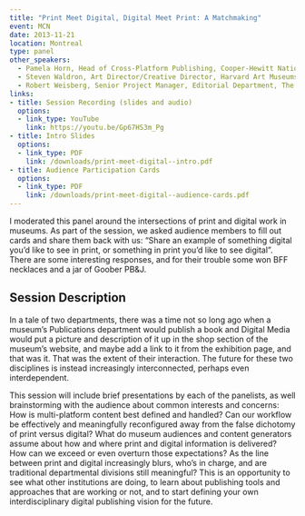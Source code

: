 ```yaml
---
title: "Print Meet Digital, Digital Meet Print: A Matchmaking"
event: MCN
date: 2013-11-21
location: Montreal
type: panel
other_speakers:
  - Pamela Horn, Head of Cross-Platform Publishing, Cooper-Hewitt National Design Museum
  - Steven Waldron, Art Director/Creative Director, Harvard Art Museums
  - Robert Weisberg, Senior Project Manager, Editorial Department, The Metropolitan Museum of Art 
links:
- title: Session Recording (slides and audio)
  options:
  - link_type: YouTube
    link: https://youtu.be/Gp67HS3m_Pg
- title: Intro Slides
  options:
  - link_type: PDF
    link: /downloads/print-meet-digital--intro.pdf
- title: Audience Participation Cards
  options:
  - link_type: PDF
    link: /downloads/print-meet-digital--audience-cards.pdf
---
```


I moderated this panel around the intersections of print and digital work in museums. As part of the session, we asked audience members to fill out cards and share them back with us: “Share an example of something digital you’d like to see in print, or something in print you’d like to see digital”. There are some interesting responses, and for their trouble some won BFF necklaces and a jar of Goober PB&J.

## Session Description

In a tale of two departments, there was a time not so long ago when a museum’s Publications department would publish a book and Digital Media would put a picture and description of it up in the shop section of the museum’s website, and maybe add a link to it from the exhibition page, and that was it. That was the extent of their interaction. The future for these two disciplines is instead increasingly interconnected, perhaps even interdependent.

This session will include brief presentations by each of the panelists, as well brainstorming with the audience about common interests and concerns: How is multi-platform content best defined and handled? Can our workflow be effectively and meaningfully reconfigured away from the false dichotomy of print versus digital? What do museum audiences and content generators assume about how and where print and digital information is delivered? How can we exceed or even overturn those expectations? As the line between print and digital increasingly blurs, who’s in charge, and are traditional departmental divisions still meaningful? This is an opportunity to see what other institutions are doing, to learn about publishing tools and approaches that are working or not, and to start defining your own interdisciplinary digital publishing vision for the future.
